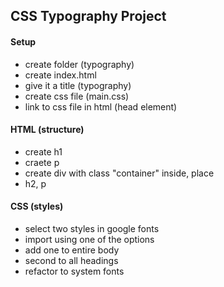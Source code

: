 ## CSS Typography Project

#### Setup

- create folder (typography)
- create index.html
- give it a title (typography)
- create css file (main.css)
- link to css file in html (head element)

#### HTML (structure)

- create h1
- craete p
- create div with class "container" inside, place
- h2, p

#### CSS (styles)

- select two styles in google fonts
- import using one of the options
- add one to entire body
- second to all headings
- refactor to system fonts
